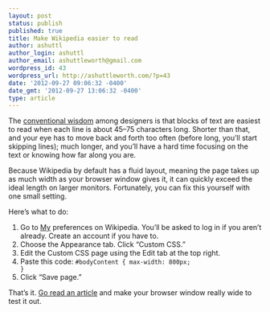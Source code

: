 ```yaml
---
layout: post
status: publish
published: true
title: Make Wikipedia easier to read
author: ashuttl
author_login: ashuttl
author_email: ashuttleworth@gmail.com
wordpress_id: 43
wordpress_url: http://ashuttleworth.com/?p=43
date: '2012-09-27 09:06:32 -0400'
date_gmt: '2012-09-27 13:06:32 -0400'
type: article
---
```

The [conventional wisdom](http://www.webtypography.net/Rhythm_and_Proportion/Horizontal_Motion/2.1.2/) among designers is that blocks of text are easiest to read when each line is about 45&ndash;75 characters long. Shorter than that, and your eye has to move back and forth too often (before long, you’ll start skipping lines); much longer, and you’ll have a hard time focusing on the text or knowing how far along you are.

Because Wikipedia by default has a fluid layout, meaning the page takes up as much width as your browser window gives it, it can quickly exceed the ideal length on larger monitors. Fortunately, you can fix this yourself with one small setting.

Here’s what to do:

1. Go to [My](http://en.wikipedia.org/wiki/Special:Preferences) preferences on Wikipedia. You’ll be asked to log in if you aren’t already. Create an account if you have to.
2. Choose the Appearance tab. Click “Custom CSS.”
3. Edit the Custom CSS page using the Edit tab at the top right.
4. Paste this code: <code>#bodyContent { max-width: 800px; }</code>
5. Click “Save page.”

That’s it. [Go read an article](http://en.wikipedia.org/wiki/Robert_Bringhurst) and make your browser window really wide to test it out.

